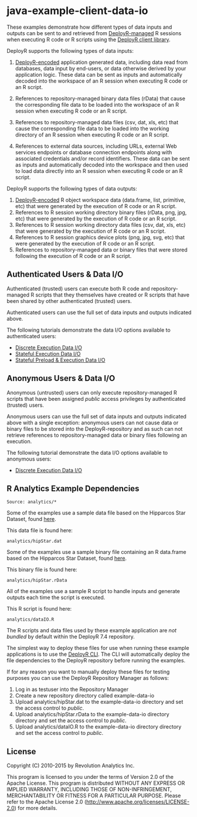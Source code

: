 java-example-client-data-io
===========================

These examples demonstrate how different types of data inputs and outputs can be sent to and retrieved from [DeployR-managed](http://deployr.revolutionanalytics.com) R sessions when executing R code or R scripts using the [DeployR client library](http://deployr.revolutionanalytics.com/dev).

DeployR supports the following types of data inputs:

1. [DeployR-encoded](http://deployr.revolutionanalytics.com/dev/encoding) application generated data, including data read from databases, data input by end-users, or data otherwise derived by your application logic. These data can be sent as inputs and automatically decoded into the workspace of an R session when executing R code or an R script.

2. References to repository-managed binary data files (rData) that cause the corresponding file data to be loaded into the workspace of an R session when executing R code or an R script.

3. References to repository-managed data files (csv, dat, xls, etc) that cause the corresponding file data to be loaded into the working directory of an R session when executing R code or an R script.

4. References to external data sources, including URLs, external Web services endpoints or database connection endpoints along with associated credentials and/or record identifiers. These data can be sent as inputs and automatically decoded into the workspace and then used to load data directly into an R session when executing R code or an R script.

DeployR supports the following types of data outputs:

1. [DeployR-encoded](http://deployr.revolutionanalytics.com/dev/encoding) R object workspace data (data.frame, list, primitive, etc) that were generated by the execution of R code or an R script.
2. References to R session working directory binary files (rData, png, jpg, etc) that were generated by the execution of R code or an R script.
3. References to R session working directory data files (csv, dat, xls, etc) that were generated by the execution of R code or an R script.
4. References to R session graphics device plots (png, jpg, svg, etc) that were generated by the execution of R code or an R script.
5. References to repository-managed data or binary files that were stored following the execution of R code or an R script.


## Authenticated Users & Data I/O

Authenticated (trusted) users can execute both R code and repository-managed R scripts that they themselves have created or R scripts that have been shared by other authenticated (trusted) users.

Authenticated users can use the full set of data inputs and outputs indicated above.

The following tutorials demonstrate the data I/O options available to authenticated users:

- [Discrete Execution Data I/O](examples/tutorial/auth-discrete-exec)
- [Stateful Execution Data I/O](examples/tutorial/auth-stateful-exec)
- [Stateful Preload & Execution Data I/O](examples/tutorial/auth-stateful-preload)

## Anonymous Users & Data I/O

Anonymous (untrusted) users can only execute repository-managed R scripts that have been assigned _public_ access privileges by authenticated (trusted) users.

Anonymous users can use the full set of data inputs and outputs indicated above with a single exception: anonymous users can not cause data or binary files to be stored into the DeployR-repository and as such can not retrieve references to repository-managed data or binary files following an execution.

The following tutorial demonstrate the data I/O options available to anonymous users:

- [Discrete Execution Data I/O](examples/tutorial/anon-discrete-exec)


## R Analytics Example Dependencies

```
Source: analytics/*
```

Some of the examples use a sample data file based on the Hipparcos Star
Dataset, found [here](http://astrostatistics.psu.edu/datasets/HIP_star.html).

This data file is found here:

```
analytics/hipStar.dat
```

Some of the examples use a sample binary file containing an R data.frame based
on the Hipparcos Star Dataset, found [here](http://astrostatistics.psu.edu/datasets/HIP_star.html).

This binary file is found here:

```
analytics/hipStar.rData
```

All of the examples use a sample R script to handle inputs and generate outputs each time the script is executed.

This R script is found here:

```
analytics/dataIO.R
```

The R scripts and data files used by these example application are
*not bundled* by default within the DeployR 7.4 repository.

The simplest way to deploy these files for use when running these
example applications is to use the [DeployR CLI](https://github.com/deployr/cli).
The CLI will automatically deploy the file dependencies to the DeployR
repository before running the examples.

If for any reason you want to manually deploy these files for testing
purposes you can use the DeployR Repository Manager as follows:

1. Log in as testuser into the Repository Manager
2. Create a new repository directory called example-data-io
3. Upload analytics/hipStar.dat to the example-data-io
   directory and set the access control to _public_.
4. Upload analytics/hipStar.rData to the example-data-io directory
   directory and set the access control to _public_.
5. Upload analytics/dataIO.R to the example-data-io directory
   directory and set the access control to _public_.


## License ##

Copyright (C) 2010-2015 by Revolution Analytics Inc.

This program is licensed to you under the terms of Version 2.0 of the
Apache License. This program is distributed WITHOUT
ANY EXPRESS OR IMPLIED WARRANTY, INCLUDING THOSE OF NON-INFRINGEMENT,
MERCHANTABILITY OR FITNESS FOR A PARTICULAR PURPOSE. Please refer to the
Apache License 2.0 (http://www.apache.org/licenses/LICENSE-2.0) for more 
details.
